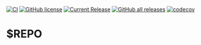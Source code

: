 [![CI](https://github.com/jkroepke/$REPO/workflows/CI/badge.svg)](https://github.com/jkroepke/$REPO/actions?query=workflow%3ACI)
[![GitHub license](https://img.shields.io/github/license/jkroepke/$REPO)](https://github.com/jkroepke/$REPO/blob/master/LICENSE.txt)
[![Current Release](https://img.shields.io/github/release/jkroepke/$REPO.svg)](https://github.com/jkroepke/$REPO/releases/latest)
[![GitHub all releases](https://img.shields.io/github/downloads/jkroepke/$REPO/total?logo=github)](https://github.com/jkroepke/$REPO/releases/latest)
[![codecov](https://codecov.io/gh/jkroepke/$REPO/graph/badge.svg?token=66VT000UYO)](https://codecov.io/gh/jkroepke/$REPO)

# $REPO
